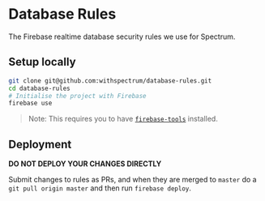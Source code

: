 # Database Rules

The Firebase realtime database security rules we use for Spectrum.

## Setup locally

```sh
git clone git@github.com:withspectrum/database-rules.git
cd database-rules
# Initialise the project with Firebase
firebase use
```

> Note: This requires you to have [`firebase-tools`](https://github.com/firebase/firebase-tools) installed.

## Deployment

**DO NOT DEPLOY YOUR CHANGES DIRECTLY**

Submit changes to rules as PRs, and when they are merged to `master` do a `git pull origin master` and then run `firebase deploy`.
